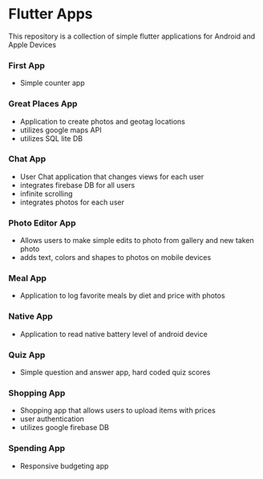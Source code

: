 # Flutter Apps

This repository is a collection of simple flutter applications for Android and Apple Devices

### First App

- Simple counter app

### Great Places App

- Application to create photos and geotag locations
- utilizes google maps API
- utilizes SQL lite DB

### Chat App

- User Chat application that changes views for each user
- integrates firebase DB for all users
- infinite scrolling
- integrates photos for each user

### Photo Editor App

- Allows users to make simple edits to photo from gallery and new taken photo
- adds text, colors and shapes to photos on mobile devices

### Meal App

- Application to log favorite meals by diet and price with photos

### Native App

- Application to read native battery level of android device

### Quiz App

- Simple question and answer app, hard coded quiz scores

### Shopping App

- Shopping app that allows users to upload items with prices
- user authentication
- utilizes google firebase DB

### Spending App

- Responsive budgeting app
